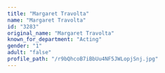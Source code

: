 ```yaml
---
title: "Margaret Travolta"
name: "Margaret Travolta"
id: "3283"
original_name: "Margaret Travolta"
known_for_department: "Acting"
gender: "1"
adult: "false"
profile_path: "/r9bQhcoB7iBbUu4NF5JWLopjSnj.jpg"
---
```

